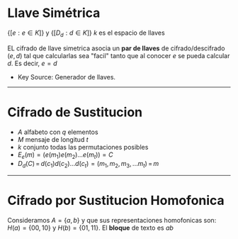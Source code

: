 # Llave Simétrica

$\{ [e: e \in K] \}$ y $\{ [D_d: d \in K] \}$
$k$ es el espacio de llaves

EL cifrado de llave simetrica asocia un **par de llaves** de cifrado/descifrado $(e, d)$ tal que calcularlas sea "facil" tanto que al conocer $e$ se pueda calcular $d$. Es decir, $e = d$

- Key Source: Generador de llaves. 


___
# Cifrado de Sustitucion

- $A$ alfabeto con $q$ elementos
- $M$ mensaje de longitud $t$
- $k$ conjunto todas las permutaciones posibles
- $E_e(m) = (e(m_1)e(m_2)...e(m_t)) = C$
- $D_d(C) \, = \, d(c_1)d(c_2)...d(c_t) = (m_1, m_2, m_3, ... m_t) \, = \, m$

___
# Cifrado por Sustitucion Homofonica

Consideramos $A = \{ a, b\}$ y que sus representaciones homofonicas son: $H(a) = \{ 00, 10 \}$ y $H(b) = \{ 01, 11\}$. El **bloque** de texto es $ab$

